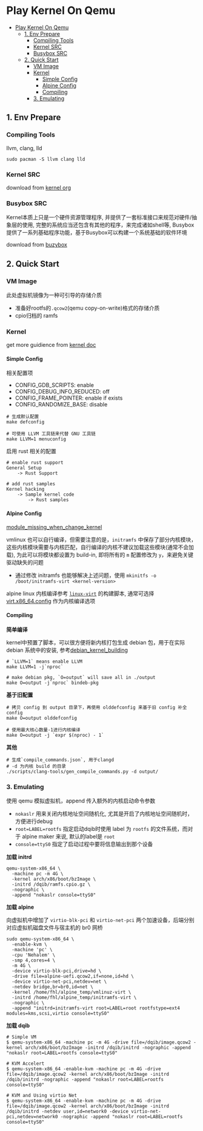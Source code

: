 # Play Kernel On Qemu

- [Play Kernel On Qemu](#play-kernel-on-qemu)
  - [1. Env Prepare](#1-env-prepare)
    - [Compiling Tools](#compiling-tools)
    - [Kernel SRC](#kernel-src)
    - [Busybox SRC](#busybox-src)
  - [2. Quick Start](#2-quick-start)
    - [VM Image](#vm-image)
    - [Kernel](#kernel)
      - [Simple Config](#simple-config)
      - [Alpine Config](#alpine-config)
      - [Compiling](#compiling)
    - [3. Emulating](#3-emulating)

## 1. Env Prepare

### Compiling Tools

llvm, clang, lld

```shell
sudo pacman -S llvm clang lld
```

### Kernel SRC

download from [kernel org](https://www.kernel.org/)

### Busybox SRC

Kernel本质上只是一个硬件资源管理程序, 并提供了一套标准接口来规范对硬件/抽象层的使用, 完整的系统应当还包含有其他的程序，来完成诸如shell等, Busybox提供了一系列基础程序功能，基于Busybox可以构建一个系统基础的软件环境

download from [buzybox](https://busybox.net/)


## 2. Quick Start

### VM Image

此处虚拟机镜像为一种可引导的存储介质
- 准备好rootfs的`.qcow2`(qemu copy-on-write)格式的存储介质
- cpio归档的 ramfs

### Kernel

get more guidience from [kernel doc](https://www.kernel.org/doc)

#### Simple Config

相关配置项
- CONFIG_GDB_SCRIPTS: enable
- CONFIG_DEBUG_INFO_REDUCED: off
- CONFIG_FRAME_POINTER: enable if exists
- CONFIG_RANDOMIZE_BASE: disable

```shell
# 生成默认配置
make defconfig

# 可使用 LLVM 工具链来代替 GNU 工具链
make LLVM=1 menuconfig
```

启用 rust 相关的配置

```
# enable rust support
General Setup
    -> Rust Support

# add rust samples
Kernel hacking
    -> Sample kernel code
        -> Rust samples
```

#### Alpine Config

[module_missing_when_change_kernel](https://unix.stackexchange.com/questions/579035/mounting-uuid-xxx-on-sysroot-failed-no-such-device-occurs-after-linux-kernel)

vmlinux 也可以自行编译，但需要注意的是，`initramfs` 中保存了部分内核模块，这些内核模块需要与内核匹配，自行编译的内核不建议加载这些模块(通常不会加载), 为此可以将模块都设置为 build-in, 即将所有的 `m` 配置修改为 `y`，来避免关键驱动缺失的问题
- 通过修改 initramfs 也能够解决上述问题，使用 `mkinitfs -o /boot/initramfs-virt <kernel-version>`

alpine linux 内核编译参考 [`linux-virt`](https://gitlab.alpinelinux.org/alpine/aports/-/blob/3.19-stable/main/linux-lts/APKBUILD?ref_type=heads) 的构建脚本, 通常可选择 [virt.x86_64.config](https://gitlab.alpinelinux.org/alpine/aports/-/tree/3.19-stable/main/linux-lts?ref_type=heads) 作为内核编译选项

#### Compiling

**简单编译**

kernel中预置了脚本，可以很方便将新内核打包生成 debian 包，用于在实际 debian 系统中的安装, 参考[debian_kernel_building](https://wiki.debian.org/BuildADebianKernelPackage)

```shell
# `LLVM=1` means enable LLVM
make LLVM=1 -j`nproc`

# make debian pkg, `O=output` will save all in ./output
make O=output -j`nproc` bindeb-pkg
```


**基于旧配置**

```shell
# 拷贝 config 到 output 目录下，再使用 olddefconfig 来基于旧 config 补全config
make O=output olddefconfig

# 使用最大核心数量-1进行内核编译
make O=output -j `expr $(nproc) - 1`
```

**其他**

```shell
# 生成`compile_commands.json`, 用于clangd
# -d 为内核 build 的目录
./scripts/clang-tools/gen_compile_commands.py -d output/ 
```

### 3. Emulating

使用 qemu 模拟虚拟机，append 传入额外的内核启动命令参数
- `nokaslr` 用来关闭内核地址空间随机化, 尤其是开启了内核地址空间随机时，方便进行debug
- `root=LABEL=rootfs` 指定启动dqib时使用 label 为 `rootfs` 的文件系统，而对于 alpine maker 来说, 默认的label是 `root`
- `console=ttyS0` 指定了启动过程中要将信息输出到那个设备

**加载 initrd**

```shell
qemu-system-x86_64 \
  -machine pc -m 4G \
  -kernel arch/x86/boot/bzImage \
  -initrd /dqib/ramfs.cpio.gz \
  -nographic \
  -append "nokaslr console=ttyS0"
```

**加载 alpine** 

向虚拟机中增加了 `virtio-blk-pci` 和 `virtio-net-pci` 两个加速设备，后端分别对应虚拟机磁盘文件与宿主机的 br0 网桥

```shell
sudo qemu-system-x86_64 \
  -enable-kvm \
  -machine 'pc' \
  -cpu 'Nehalem' \
  -smp 4,cores=4 \
  -m 4G \
  -device virtio-blk-pci,drive=hd \
  -drive file=alpine-uefi.qcow2,if=none,id=hd \
  -device virtio-net-pci,netdev=net \
  -netdev bridge,br=br0,id=net \
  -kernel /home/fhl/alpine_temp/vmlinuz-virt \
  -initrd /home/fhl/alpine_temp/initramfs-virt \
  -nographic \
  -append "initrd=initramfs-virt root=LABEL=root rootfstype=ext4 modules=kms,scsi,virtio console=ttyS0"
```

**加载 dqib**


```shell
# Simple VM
$ qemu-system-x86_64 -machine pc -m 4G -drive file=/dqib/image.qcow2 -kernel arch/x86/boot/bzImage -initrd /dqib/initrd -nographic -append "nokaslr root=LABEL=rootfs console=ttyS0"

# KVM Accelert
$ qemu-system-x86_64 -enable-kvm -machine pc -m 4G -drive file=/dqib/image.qcow2 -kernel arch/x86/boot/bzImage -initrd /dqib/initrd -nographic -append "nokaslr root=LABEL=rootfs console=ttyS0"

# KVM and Using virtio Net
$ qemu-system-x86_64 -enable-kvm -machine pc -m 4G -drive file=/dqib/image.qcow2 -kernel arch/x86/boot/bzImage -initrd /dqib/initrd -netdev user,id=network0 -device virtio-net-pci,netdev=network0 -nographic -append "nokaslr root=LABEL=rootfs console=ttyS0"
```